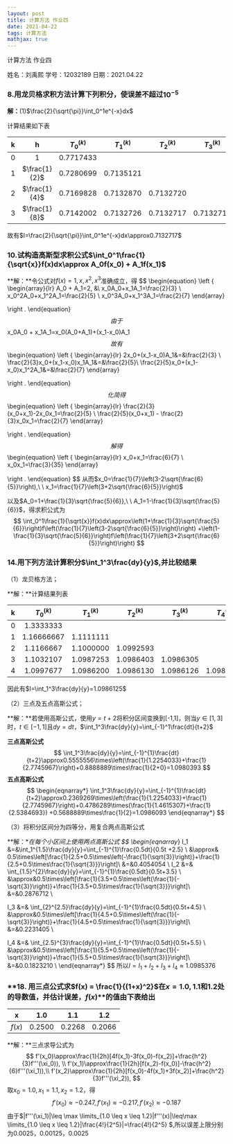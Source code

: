 ```yaml
---
layout: post
title: 计算方法	作业四	
date: 2021-04-22
tags: 计算方法   
mathjax: true
---
```


计算方法	作业四	

姓名：刘禹熙	学号：12032189	日期：2021.04.22

### 8.用龙贝格求积方法计算下列积分，使误差不超过$10^{-5}$

**解：**(1)$\frac{2}{\sqrt{\pi}}\int_0^1e^{-x}dx$

计算结果如下表

|  k   |       h       | $T_0^{(k)}$ | $T_1^{(k)}$ | $T_2^{(k)}$ | $T_3^{(k)}$ |
| :--: | :-----------: | :---------: | :---------: | :---------: | :---------: |
|  0   |       1       |  0.7717433  |             |             |             |
|  1   | $\frac{1}{2}$ |  0.7280699  |  0.7135121  |             |             |
|  2   | $\frac{1}{4}$ |  0.7169828  |  0.7132870  |  0.7132720  |             |
|  3   | $\frac{1}{8}$ |  0.7142002  |  0.7132726  |  0.7132717  |  0.7132717  |

故有$I=\frac{2}{\sqrt{\pi}}\int_0^1e^{-x}dx\approx0.7132717$



### 10.试构造高斯型求积公式$\int_0^1\frac{1}{\sqrt{x}}f(x)dx\approx A_0f(x_0) + A_1f(x_1)$

**解：**令公式对$f(x)=1,x,x^2,x^3$准确成立，得
$$
\begin{equation}
\left \{
\begin{array}{lr}
A_0 + A_1=2, &\\
x_0A_0+x_1A_1=\frac{2}{3}	\\
x_0^2A_0+x_1^2A_1=\frac{2}{5}	\\
x_0^3A_0+x_1^3A_1=\frac{2}{7}
\end{array}

\right .
\end{equation}
$$
由于
$$
x_0A_0 + x_1A_1=x_0(A_0+A_1)+(x_1-x_0)A_1
$$
故有
$$
\begin{equation}
\left \{
\begin{array}{lr}
2x_0+(x_1-x_0)A_1&=&\frac{2}{3}	\\
\frac{2}{3}x_0+(x_1-x_0)x_1A_1&=&\frac{2}{5}\\
\frac{2}{5}x_0+(x_1-x_0)x_1^2A_1&=&\frac{2}{7}
\end{array}

\right .
\end{equation}
$$
化简得
$$
\begin{equation}
\left \{
\begin{array}{lr}
\frac{2}{3}(x_0+x_1)-2x_0x_1=\frac{2}{5}	\\
\frac{2}{5}(x_0+x_1) - \frac{2}{3}x_0x_1=\frac{2}{7}
\end{array}

\right .
\end{equation}
$$
解得
$$
\begin{equation}
\left \{
\begin{array}{lr}
x_0+x_1=\frac{6}{7}	\\
x_0x_1=\frac{3}{35}
\end{array}

\right .
\end{equation}
$$
从而$x_0=\frac{1}{7}\left(3-2\sqrt{\frac{6}{5}}\right),\ \ x_1=\frac{1}{7}\left(3+2\sqrt{\frac{6}{5}}\right)$

以及$A_0=1+\frac{1}{3}\sqrt{\frac{5}{6}},\ \ A_1=1-\frac{1}{3}\sqrt{\frac{5}{6}}$，得求积公式为
$$
\int_0^1\frac{1}{\sqrt{x}}f(x)dx\approx\left(1+\frac{1}{3}\sqrt{\frac{5}{6}}\right)f\left(\frac{1}{7}\left(3-2\sqrt{\frac{6}{5}}\right)\right) +\left(1-\frac{1}{3}\sqrt{\frac{5}{6}}\right)f\left(\frac{1}{7}\left(3+2\sqrt{\frac{6}{5}}\right)\right)
$$




### **14.用下列方法计算积分$\int_1^3\frac{dy}{y}$,并比较结果**

（1）龙贝格方法；

**解：**计算结果列表

|  k   | $T_0^{(k)}$ | $T_1^{(k)}$ | $T_2^{(k)}$ | $T_3^{(k)}$ | $T_4^{(k)}$ |
| :--: | :---------: | :---------: | :---------: | :---------: | :---------: |
|  0   |  1.3333333  |             |             |             |             |
|  1   | 1.16666667  |  1.1111111  |             |             |             |
|  2   |  1.1166667  |  1.1000000  |  1.0992593  |             |             |
|  3   |  1.1032107  |  1.0987253  |  1.0986403  |  1.0986305  |             |
|  4   |  1.0997677  |  1.0986200  |  1.0986130  |  1.0986126  |  1.0986125  |

因此有$I=\int_1^3\frac{dy}{y}=1.0986125$

（2）三点及五点高斯公式；

**解：**若使用高斯公式，使用$y=t+2$将积分区间变换到[-1,1]，则当$y\in[1,3]$时，$t\in[-1,1]$且$dy=dt$，$\int_1^3\frac{dy}{y}=\int_{-1}^1\frac{dt}{t+2}$

**三点高斯公式**
$$
\int_1^3\frac{dy}{y}=\int_{-1}^{1}\frac{dt}{t+2}\approx0.5555556\times\left(\frac{1}{1.2254033}+\frac{1}{2.7745967}\right)+0.8888889\times\frac{1}{2+0}=1.0980393
$$
**五点高斯公式**
$$
\begin{eqnarray*}
\int_1^3\frac{dy}{y}=\int_{-1}^{1}\frac{dt}{t+2}\approx0.2369269\times\left(\frac{1}{1.2254033}+\frac{1}{2.7745967}\right)+0.4786289\times(\frac{1}{1.4615307}+\frac{1}{2.5384693}) +0.5688889\times\frac{1}{2}=1.0986093
\end{eqnarray*}
$$




（3）将积分区间分为四等分，用复合两点高斯公式

**解：**在每个小区间上使用两点高斯公式
$$
\begin{eqnarray*}
I_1 &=&\int_1^{1.5}\frac{dy}{y}=\int_{-1}^{1}\frac{0.5dt}{0.5t +2.5}	\\
&\approx& 0.5\times\left[\frac{1}{2.5+0.5\times\left(-\frac{1}{\sqrt{3}}\right)}+\frac{1}{2.5+0.5\times\frac{1}{\sqrt{3}}}\right]\\
&=&0.4054054	\\
I_2 &=& \int_{1.5}^{2}\frac{dy}{y}=\int_{-1}^{1}\frac{0.5dt}{0.5t+3.5}	\\
&\approx&0.5\times\left[\frac{1}{3.5+0.5\times\left(\frac{1}{-\sqrt{3}}\right)}+\frac{1}{3.5+0.5\times\frac{1}{\sqrt{3}}}\right]\\
&=&0.2876712	\\

I_3 &=& \int_{2}^{2.5}\frac{dy}{y}=\int_{-1}^{1}\frac{0.5dt}{0.5t+4.5}	\\
&\approx&0.5\times\left[\frac{1}{4.5+0.5\times\left(\frac{1}{-\sqrt{3}}\right)}+\frac{1}{4.5+0.5\times\frac{1}{\sqrt{3}}}\right]\\
&=&0.2231405	\\

I_4 &=& \int_{2.5}^{3}\frac{dy}{y}=\int_{-1}^{1}\frac{0.5dt}{0.5t+5.5}	\\
&\approx&0.5\times\left[\frac{1}{5.5+0.5\times\left(\frac{1}{-\sqrt{3}}\right)}+\frac{1}{5.5+0.5\times\frac{1}{\sqrt{3}}}\right]\\
&=&0.0.1823210	\\
\end{eqnarray*}
$$
所以$I=I_1+I_2+I_3+I_4\approx1.0985376$





### **18. 用三点公式求$f(x) = \frac{1}{(1+x)^2}$在$x=1.0,1.1$和1.2处的导数值，并估计误差，$f(x)$**的值由下表给出

| x      | 1.0    | 1.1    | 1.2    |
| ------ | ------ | ------ | ------ |
| $f(x)$ | 0.2500 | 0.2268 | 0.2066 |





**解：**三点求导公式为
$$
f'(x_0)\approx\frac{1}{2h}[4f(x_1)-3f(x_0)-f(x_2)]+\frac{h^2}{3}f'''(\xi_0)), \\
f'(x_1)\approx\frac{1}{2h}[f(x_2)-f(x_0)]-\frac{h^2}{6}f'''(\xi_1)),\\
f'(x_2)\approx\frac{1}{2h}[f(x_0)-4f(x_1)+3f(x_2)]+\frac{h^2}{3}f'''(\xi_2)),
$$
取$x_0=1.0,x_1=1.1,x_2=1.2$，得
$$
f'(x_0)\approx-0.247,f'(x_1)\approx-0.217,f'(x_2)\approx-0.187
$$
由于$|f'''(\xi_1)|\leq \max \limits_{1.0 \leq x \leq 1.2}|f'''(x)|\leq\max \limits_{1.0 \leq x \leq 1.2}|\frac{4!}{2^5}|=\frac{4!}{2^5} $,所以误差上限分别为0.0025，0.00125，0.0025